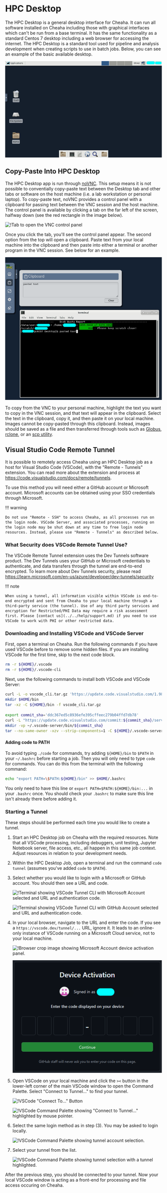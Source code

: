 # HPC Desktop

The HPC Desktop is a general desktop interface for Cheaha. It can run all software installed on Cheaha including those with graphical interfaces which can't be run from a base terminal. It has the same functionality as a standard Centos 7 desktop including a web browser for accessing the internet. The HPC Desktop is a standard tool used for pipeline and analysis development when creating scripts to use in batch jobs. Below, you can see an example of the basic available desktop.

![!General HPC Desktop](images/ood_hpc_desktop.png)

## Copy-Paste Into HPC Desktop

The HPC Desktop app is run through [noVNC](https://novnc.com/info.html). This setup means it is not possible to conventially copy-paste text between the Desktop tab and other tabs or software on the host machine (i.e. a lab workstation or personal laptop). To copy-paste text, noVNC provides a control panel with a clipboard for passing text between the VNC session and the host machine. The control panel is available by clicking a tab on the far left of the screen, halfway down (see the red rectangle in the image below).

![!Tab to open the VNC control panel](images/ood_vnc_control_panel.png)

Once you click the tab, you'll see the control panel appear. The second option from the top will open a clipboard. Paste text from your local machine into the clipboard and then paste into either a terminal or another program in the VNC session. See below for an example.

![!VNC clipboard](images/ood_desktop_copy_paste.png)

To copy from the VNC to your personal machine, highlight the text you want to copy in the VNC session, and that text will appear in the clipboard. Select the text in the clipboard, copy it, and then paste it on your local machine. Images cannot be copy-pasted through this clipboard. Instead, images should be saved as a file and then transferred through tools such as [Globus](../../data_management/transfer/globus.md), [rclone](../../data_management/transfer/rclone.md), or an [scp utility](https://servicenow.iu.edu/kb?id=kb_article_view&sysparm_article=KB0024361).

## Visual Studio Code Remote Tunnel

It is possible to remotely access Cheaha using an HPC Desktop job as a host for Visual Studio Code (VSCode), with the "Remote - Tunnels" extension. You can read more about the extension and process at <https://code.visualstudio.com/docs/remote/tunnels>.

To use this method you will need either a GitHub account or Microsoft account. Microsoft accounts can be obtained using your SSO credentials through Microsoft.

<!-- markdownlint-disable MD046 -->
!!! warning

    Do not use "Remote - SSH" to access Cheaha, as all processes run on the login node. VSCode Server, and associated processes, running on the login node may be shut down at any time to free login node resources. Instead, please use "Remote - Tunnels" as described below.
<!-- markdownlint-enable MD046 -->

### What Security does VSCode Remote Tunnel Use?

The VSCode Remote Tunnel extension uses the Dev Tunnels software product. The Dev Tunnels uses your GitHub or Microsoft credentials to authenticate, and data transfers through the tunnel are end-to-end encrypted. To learn more about Dev Tunnels security, please read <https://learn.microsoft.com/en-us/azure/developer/dev-tunnels/security>

<!-- markdownlint-disable MD046 -->
!!! note

    When using a tunnel, all information visible within VSCode is end-to-end encrypted and sent from Cheaha to your local machine through a third-party service (the tunnel). Use of any third party services and encryption for Restricted/PHI Data may require a risk assessment first. Please [contact us](../../help/support.md) if you need to use VSCode to work with PHI or other restricted data.
<!-- markdownlint-enable MD046 -->

### Downloading and Installing VSCode and VSCode Server

First, open a terminal on Cheaha. Run the following commands if you have used VSCode before to remove some hidden files. If you are installing VSCode for the first time, skip to the next code block.

``` bash
rm -r ${HOME}/.vscode
rm -r ${HOME}/.vscode-cli
```

Next, use the following commands to install both VSCode and VSCode Server:

``` bash
curl -L -o vscode_cli.tar.gz 'https://update.code.visualstudio.com/1.98.2/cli-alpine-x64/stable'
mkdir $HOME/bin
tar -xz -C ${HOME}/bin -f vscode_cli.tar.gz

export commit_sha='ddc367ed5c8936efe395cffeec279b04ffd7db78'
curl -L "https://update.code.visualstudio.com/commit:${commit_sha}/server-linux-x64/stable" -o vscode_server.tar.gz
mkdir -vp ~/.vscode-server/bin/${commit_sha}
tar --no-same-owner -xzv --strip-components=1 -C ${HOME}/.vscode-server/bin/"${commit_sha}" -f vscode_server.tar.gz
```

#### Adding code to PATH

To avoid typing `./code` for commands, try adding `${HOME}/bin` to `$PATH` in your `~/.bashrc` before starting a job. Then you will only need to type `code` for commands. You can do this from the terminal with the following command:

``` bash
echo "export PATH=\$PATH:${HOME}/bin" >> $HOME/.bashrc
```

You only need to have this line or `export PATH=$PATH:${HOME}/bin:...` in your `.bashrc` once. You should check your `.bashrc` to make sure this line isn't already there before adding it.

### Starting a Tunnel

These steps should be performed each time you would like to create a tunnel.

1. Start an HPC Desktop job on Cheaha with the required resources. Note that all VSCode processing, including debuggers, unit testing, Jupyter Notebook server, file access, etc., all happen in this same job context. Adjust resources in relation to your development needs.
1. Within the HPC Desktop Job, open a terminal and run the command `code tunnel` (assumes you've added `code` to `$PATH`).
1. Select whether you would like to login with a Microsoft or GitHub account. You should then see a URL and code.

    ![!Terminal showing VSCode Tunnel CLI with Microsoft Account selected and URL and authentication code.](./images/vscode_tunnel_ms_account.png)

    ![!Terminal showing VSCode Tunnel CLI with GitHub Account selected and URL and authentication code.](./images/vscode_tunnel_gh_account.png)

1. In your local browser, navigate to the URL and enter the code. If you see a `https://vscode.dev/tunnel/...` URL, ignore it. It leads to an online-only instance of VSCode running on a Microsoft Cloud service, not to your local machine.

    ![!Browser crop image showing Microsoft Account device activation panel.](./images/vscode_activate_ms_account.png)

    ![!Browser crop image showing GitHub Account device activation panel.](./images/vscode_activate_gh_account.png)

1. Open VSCode on your local machine and click the `><` button in the lower-left corner of the main VSCode window to open the Command Palette. Select "Connect to Tunnel..." to find your tunnel.

    ![!VSCode "Connect To..." Button](./images/vscode_tunnel_connect_button.png)

    ![!VSCode Command Palette showing "Connect to Tunnel..." highlighted by mouse pointer.](./images/vscode_tunnel_palette_connect.png)

1. Select the same login method as in step (3). You may be asked to login locally.

    ![!VSCode Command Palette showing tunnel account selection.](./images/vscode_tunnel_palette_login.png)

1. Select your tunnel from the list.

    ![!VSCode Command Palette showing tunnel selection with a tunnel highlighted.](./images/vscode_tunnel_palette_tunnel_selection.png)

After the previous step, you should be connected to your tunnel. Now your local VSCode window is acting as a front-end for processing and file access occuring on Cheaha.
